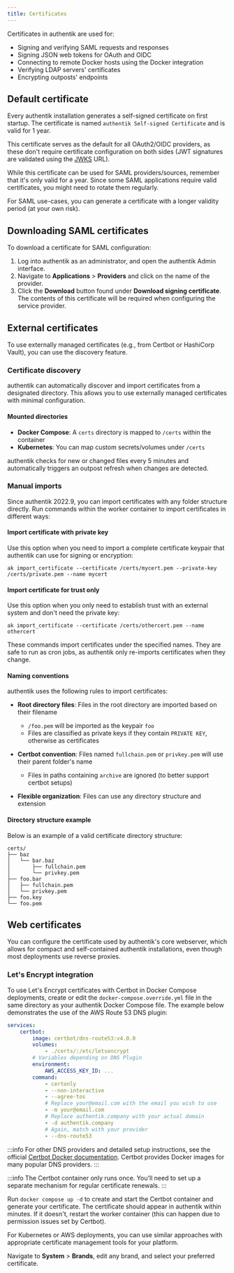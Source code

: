 ```yaml
---
title: Certificates
---
```



Certificates in authentik are used for:

- Signing and verifying SAML requests and responses
- Signing JSON web tokens for OAuth and OIDC
- Connecting to remote Docker hosts using the Docker integration
- Verifying LDAP servers' certificates
- Encrypting outposts' endpoints

## Default certificate

Every authentik installation generates a self-signed certificate on first startup. The certificate is named `authentik Self-signed Certificate` and is valid for 1 year.

This certificate serves as the default for all OAuth2/OIDC providers, as these don't require certificate configuration on both sides (JWT signatures are validated using the [JWKS](../users-sources/sources/protocols/oauth/#jwks) URL).

While this certificate can be used for SAML providers/sources, remember that it's only valid for a year. Since some SAML applications require valid certificates, you might need to rotate them regularly.

For SAML use-cases, you can generate a certificate with a longer validity period (at your own risk).

## Downloading SAML certificates

To download a certificate for SAML configuration:

1. Log into authentik as an administrator, and open the authentik Admin interface.
2. Navigate to **Applications** > **Providers** and click on the name of the provider.
3. Click the **Download** button found under **Download signing certificate**. The contents of this certificate will be required when configuring the service provider.

## External certificates

To use externally managed certificates (e.g., from Certbot or HashiCorp Vault), you can use the discovery feature.

### Certificate discovery

authentik can automatically discover and import certificates from a designated directory. This allows you to use externally managed certificates with minimal configuration.

#### Mounted directories

- **Docker Compose**: A `certs` directory is mapped to `/certs` within the container
- **Kubernetes**: You can map custom secrets/volumes under `/certs`

authentik checks for new or changed files every 5 minutes and automatically triggers an outpost refresh when changes are detected.

### Manual imports

Since authentik 2022.9, you can import certificates with any folder structure directly. Run commands within the worker container to import certificates in different ways:

#### Import certificate with private key

Use this option when you need to import a complete certificate keypair that authentik can use for signing or encryption:

```shell
ak import_certificate --certificate /certs/mycert.pem --private-key /certs/private.pem --name mycert
```

#### Import certificate for trust only

Use this option when you only need to establish trust with an external system and don't need the private key:

```shell
ak import_certificate --certificate /certs/othercert.pem --name othercert
```

These commands import certificates under the specified names. They are safe to run as cron jobs, as authentik only re-imports certificates when they change.

#### Naming conventions

authentik uses the following rules to import certificates:

- **Root directory files**: Files in the root directory are imported based on their filename

    - `/foo.pem` will be imported as the keypair `foo`
    - Files are classified as private keys if they contain `PRIVATE KEY`, otherwise as certificates

- **Certbot convention**: Files named `fullchain.pem` or `privkey.pem` will use their parent folder's name

    - Files in paths containing `archive` are ignored (to better support certbot setups)

- **Flexible organization**: Files can use any directory structure and extension

#### Directory structure example

Below is an example of a valid certificate directory structure:

```text
certs/
├── baz
│   └── bar.baz
│       ├── fullchain.pem
│       └── privkey.pem
├── foo.bar
│   ├── fullchain.pem
│   └── privkey.pem
├── foo.key
└── foo.pem
```

## Web certificates

You can configure the certificate used by authentik's core webserver, which allows for compact and self-contained authentik installations, even though most deployments use reverse proxies.

### Let's Encrypt integration

To use Let's Encrypt certificates with Certbot in Docker Compose deployments, create or edit the `docker-compose.override.yml` file in the same directory as your authentik Docker Compose file. The example below demonstrates the use of the AWS Route 53 DNS plugin:

```yaml
services:
    certbot:
        image: certbot/dns-route53:v4.0.0
        volumes:
            - ./certs/:/etc/letsencrypt
        # Variables depending on DNS Plugin
        environment:
            AWS_ACCESS_KEY_ID: ...
        command:
            - certonly
            - --non-interactive
            - --agree-tos
            # Replace your@email.com with the email you wish to use
            - -m your@email.com
            # Replace authentik.company with your actual domain
            - -d authentik.company
            # Again, match with your provider
            - --dns-route53
```

:::info
For other DNS providers and detailed setup instructions, see the official [Certbot Docker documentation](https://eff-certbot.readthedocs.io/en/latest/install.html#alternative-1-docker). Certbot provides Docker images for many popular DNS providers.
:::

:::info
The Certbot container only runs once. You'll need to set up a separate mechanism for regular certificate renewals.
:::

Run `docker compose up -d` to create and start the Certbot container and generate your certificate. The certificate should appear in authentik within minutes. If it doesn't, restart the worker container (this can happen due to permission issues set by Certbot).

For Kubernetes or AWS deployments, you can use similar approaches with appropriate certificate management tools for your platform.

Navigate to **System** > **Brands**, edit any brand, and select your preferred certificate.
